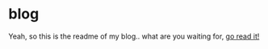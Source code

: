 # blog

Yeah, so this is the readme of my blog.. what are you waiting for, [go read it!](https://pascalfrenz.github.io/blog/)
